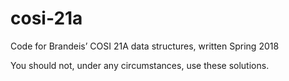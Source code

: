 # cosi-21a

Code for Brandeis’ COSI 21A data structures, written Spring 2018

You should not, under any circumstances, use these solutions.

